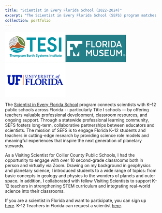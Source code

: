 ```yaml
---
title: "Scientist in Every Florida School (2022-2024)"
excerpt: "The Scientist in Every Florida School (SEFS) program matches scientists with K-12 public schools in Florida.<br/><img src='/images/girlsdoscience-1.jpg' width='700'>"
collection: portfolio
---
```

<img src='/images/TESI.png' width='200'><img src='/images/FLmuseum.png' width='200'><img src='/images/UF.png' width='200'>

The [Scientist in Every Florida School](https://www.floridamuseum.ufl.edu/earth-systems/scientist-in-every-florida-school/about-sefs/) program connects scientists with K–12 public schools across Florida -- particularly Title I schools -- by offering teachers valuable professional development, classroom resources, and ongoing support. Through a statewide professional learning community, SEFS fosters long-term, collaborative partnerships between educators and scientists. The mission of SEFS is to engage Florida K–12 students and teachers in cutting-edge research by providing science role models and meaningful experiences that inspire the next generation of planetary stewards.

As a Visiting Scientist for Collier County Public Schools, I had the opportunity to engage with over 10 second-grade classrooms both in person and virtually via Zoom. Drawing on my background in geophysics and planetary science, I introduced students to a wide range of topics: from basic concepts in geology and physics to the wonders of planets and outer space. In addition, I collaborated with fellow Visiting Scientists to support K–12 teachers in strengthening STEM curriculum and integrating real-world science into their classrooms.

If you are a scientist in Florida and want to participate, you can sign up [here](https://docs.google.com/forms/d/e/1FAIpQLSdsIgXP7AxyV7JLbv7smvcTPkP2JvbAncJ6MOAECBBtrdS9CA/viewform). K-12 Teachers in Florida can request a scientist [here](https://docs.google.com/forms/d/e/1FAIpQLSdGNp5sfIhci_OMyI2VyafGmxgL8yHq5DZ7rRlJ6DMbBI58pw/viewform).
